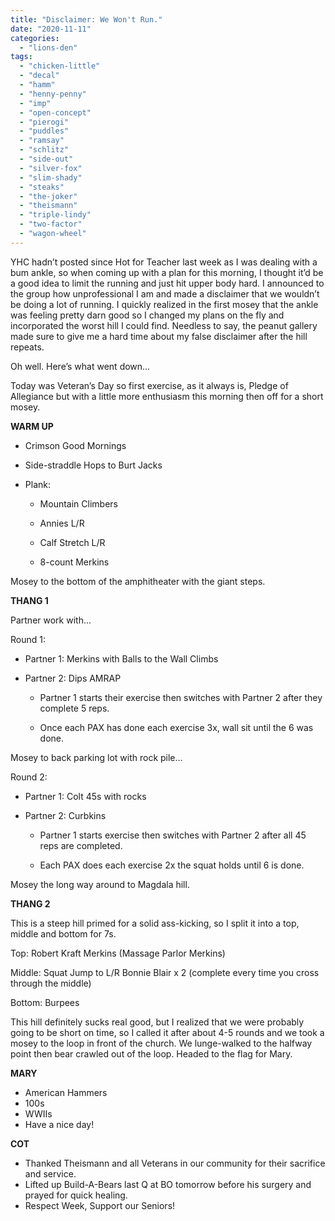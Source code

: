 ```yaml
---
title: "Disclaimer: We Won't Run."
date: "2020-11-11"
categories: 
  - "lions-den"
tags: 
  - "chicken-little"
  - "decal"
  - "hamm"
  - "henny-penny"
  - "imp"
  - "open-concept"
  - "pierogi"
  - "puddles"
  - "ramsay"
  - "schlitz"
  - "side-out"
  - "silver-fox"
  - "slim-shady"
  - "steaks"
  - "the-joker"
  - "theismann"
  - "triple-lindy"
  - "two-factor"
  - "wagon-wheel"
---
```


YHC hadn’t posted since Hot for Teacher last week as I was dealing with a bum ankle, so when coming up with a plan for this morning, I thought it’d be a good idea to limit the running and just hit upper body hard. I announced to the group how unprofessional I am and made a disclaimer that we wouldn’t be doing a lot of running. I quickly realized in the first mosey that the ankle was feeling pretty darn good so I changed my plans on the fly and incorporated the worst hill I could find. Needless to say, the peanut gallery made sure to give me a hard time about my false disclaimer after the hill repeats.

Oh well. Here’s what went down…

Today was Veteran’s Day so first exercise, as it always is, Pledge of Allegiance but with a little more enthusiasm this morning then off for a short mosey.

**WARM UP**

- Crimson Good Mornings
- Side-straddle Hops to Burt Jacks
- Plank:
    
    - Mountain Climbers
    
    - Annies L/R
    
    - Calf Stretch L/R
    
    - 8-count Merkins

Mosey to the bottom of the amphitheater with the giant steps.

**THANG 1**

Partner work with...

Round 1:

- Partner 1: Merkins with Balls to the Wall Climbs
- Partner 2: Dips AMRAP
    
    - Partner 1 starts their exercise then switches with Partner 2 after they complete 5 reps.
    
    - Once each PAX has done each exercise 3x, wall sit until the 6 was done.

Mosey to back parking lot with rock pile…

Round 2:

- Partner 1: Colt 45s with rocks
- Partner 2: Curbkins
    
    - Partner 1 starts exercise then switches with Partner 2 after all 45 reps are completed.
    
    - Each PAX does each exercise 2x the squat holds until 6 is done.

Mosey the long way around to Magdala hill.

**THANG 2**

This is a steep hill primed for a solid ass-kicking, so I split it into a top, middle and bottom for 7s.

Top: Robert Kraft Merkins (Massage Parlor Merkins)

Middle: Squat Jump to L/R Bonnie Blair x 2 (complete every time you cross through the middle)

Bottom: Burpees

This hill definitely sucks real good, but I realized that we were probably going to be short on time, so I called it after about 4-5 rounds and we took a mosey to the loop in front of the church. We lunge-walked to the halfway point then bear crawled out of the loop. Headed to the flag for Mary.

**MARY**

- American Hammers
- 100s
- WWIIs
- Have a nice day!

**COT**

- Thanked Theismann and all Veterans in our community for their sacrifice and service.
- Lifted up Build-A-Bears last Q at BO tomorrow before his surgery and prayed for quick healing.
- Respect Week, Support our Seniors!
